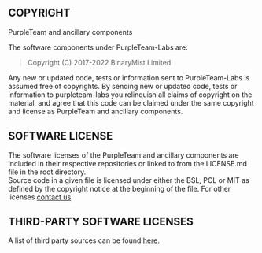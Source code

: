 COPYRIGHT
---------

PurpleTeam and ancillary components

The software components under PurpleTeam-Labs are:

> Copyright (C) 2017-2022 BinaryMist Limited

Any new or updated code, tests or information sent to PurpleTeam-Labs is assumed free of copyrights. By sending new or updated code, tests or information to purpleteam-labs you relinquish all claims of copyright on the material, and agree that this code can be claimed under the same copyright and license as PurpleTeam and ancillary components.

SOFTWARE LICENSE
----------------

The software licenses of the PurpleTeam and ancillary components are included in their respective repositories or linked to from the LICENSE.md file in the root directory.  
Source code in a given file is licensed under either the BSL, PCL or MIT as defined by the copyright notice at the beginning of the file.
For other licenses [contact us](https://purpleteam-labs.com/contact/).

THIRD-PARTY SOFTWARE LICENSES
-----------------------------

A list of third party sources can be found [here](https://purpleteam-labs.com/doc/third-party-sources/).

